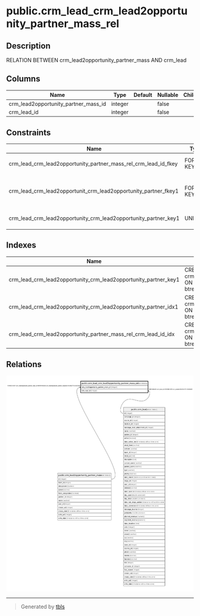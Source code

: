 # public.crm_lead_crm_lead2opportunity_partner_mass_rel

## Description

RELATION BETWEEN crm_lead2opportunity_partner_mass AND crm_lead

## Columns

| Name | Type | Default | Nullable | Children | Parents | Comment |
| ---- | ---- | ------- | -------- | -------- | ------- | ------- |
| crm_lead2opportunity_partner_mass_id | integer |  | false |  | [public.crm_lead2opportunity_partner_mass](public.crm_lead2opportunity_partner_mass.md) |  |
| crm_lead_id | integer |  | false |  | [public.crm_lead](public.crm_lead.md) |  |

## Constraints

| Name | Type | Definition |
| ---- | ---- | ---------- |
| crm_lead_crm_lead2opportunity_partner_mass_rel_crm_lead_id_fkey | FOREIGN KEY | FOREIGN KEY (crm_lead_id) REFERENCES crm_lead(id) ON DELETE CASCADE |
| crm_lead_crm_lead2opportunit_crm_lead2opportunity_partner_fkey1 | FOREIGN KEY | FOREIGN KEY (crm_lead2opportunity_partner_mass_id) REFERENCES crm_lead2opportunity_partner_mass(id) ON DELETE CASCADE |
| crm_lead_crm_lead2opportunity_crm_lead2opportunity_partner_key1 | UNIQUE | UNIQUE (crm_lead2opportunity_partner_mass_id, crm_lead_id) |

## Indexes

| Name | Definition |
| ---- | ---------- |
| crm_lead_crm_lead2opportunity_crm_lead2opportunity_partner_key1 | CREATE UNIQUE INDEX crm_lead_crm_lead2opportunity_crm_lead2opportunity_partner_key1 ON public.crm_lead_crm_lead2opportunity_partner_mass_rel USING btree (crm_lead2opportunity_partner_mass_id, crm_lead_id) |
| crm_lead_crm_lead2opportunity_crm_lead2opportunity_partner_idx1 | CREATE INDEX crm_lead_crm_lead2opportunity_crm_lead2opportunity_partner_idx1 ON public.crm_lead_crm_lead2opportunity_partner_mass_rel USING btree (crm_lead2opportunity_partner_mass_id) |
| crm_lead_crm_lead2opportunity_partner_mass_rel_crm_lead_id_idx | CREATE INDEX crm_lead_crm_lead2opportunity_partner_mass_rel_crm_lead_id_idx ON public.crm_lead_crm_lead2opportunity_partner_mass_rel USING btree (crm_lead_id) |

## Relations

![er](public.crm_lead_crm_lead2opportunity_partner_mass_rel.svg)

---

> Generated by [tbls](https://github.com/k1LoW/tbls)
